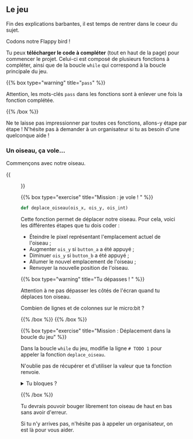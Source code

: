 ## Le jeu

Fin des explications barbantes, il est temps de rentrer dans le coeur du sujet.

Codons notre Flappy bird !

Tu peux **télécharger le code à compléter** (tout en haut de la page) pour commencer le projet. Celui-ci est composé de plusieurs fonctions à compléter, ainsi que de la boucle `while` qui correspond à la boucle principale du jeu.

{{% box type="warning" title="`pass`" %}}

Attention, les mots-clés `pass` dans les fonctions sont à enlever une fois la fonction complétée.

{{% /box %}}

Ne te laisse pas impressionner par toutes ces fonctions, allons-y étape par étape ! N'hésite pas à demander à un organisateur si tu as besoin d'une quelconque aide !

### Un oiseau, ça vole...

Commençons avec notre oiseau.

{{<figure src="resources/images/position_oiseau.png" caption="Position flappy">}}

{{% box type="exercise" title="Mission : je vole ! " %}}

```py
def deplace_oiseau(ois_x, ois_y, ois_int)
```
Cette fonction permet de déplacer notre oiseau. Pour cela, voici les différentes étapes que tu dois coder :

- Éteindre le pixel représentant l'emplacement actuel de l'oiseau ;
- Augmenter `ois_y` si `button_a` a été appuyé ;
- Diminuer `ois_y` si `button_b` a été appuyé ;
- Allumer le nouvel emplacement de l'oiseau ;
- Renvoyer la nouvelle position de l'oiseau.

{{% box type="warning" title="Tu dépasses ! " %}}

Attention à ne pas dépasser les côtés de l'écran quand tu déplaces ton oiseau.

Combien de lignes et de colonnes sur le micro:bit ?

{{% /box %}}
{{% /box %}}

{{% box type="exercise" title="Mission : Déplacement dans la boucle du jeu" %}}

Dans la boucle `while` du jeu, modifie la ligne `# TODO 1` pour appeler la fonction `deplace_oiseau`.

N'oublie pas de récupérer et d'utiliser la valeur que ta fonction renvoie.

<details>
<summary> Tu bloques ? </summary>

Notre fonction va modifier l'emplacement de notre oiseau. Cependant, elle ne modifie que les valeurs locales à la fonction, pas la valeur de `oiseau_y` utilisée dans la boucle de jeu. Il faut donc que `oiseau_y` récupère la valeur que retourne la fonction.
</details>

{{% /box %}}

Tu devrais pouvoir bouger librement ton oiseau de haut en bas sans avoir d'erreur.

Si tu n'y arrives pas, n'hésite pas à appeler un organisateur, on est là pour vous aider.
